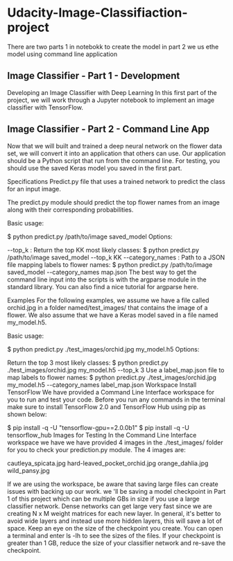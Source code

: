# Udacity-Image-Classifiaction-project
There are two parts 1 in notebokk to create the model in part 2 we us ethe model using command line application 

## Image Classifier - Part 1 - Development
Developing an Image Classifier with Deep Learning
In this first part of the project, we will work through a Jupyter notebook to implement an image classifier with TensorFlow. 

## Image Classifier - Part 2 - Command Line App
Now that we will  built and trained a deep neural network on the flower data set, we will   convert it into an application that others can use. Our application should be a Python script that run from the command line. For testing, you should use the saved Keras model you saved in the first part.

Specifications
Predict.py file that uses a trained network to predict the class for an input image.

The predict.py module should predict the top flower names from an image along with their corresponding probabilities.

Basic usage:

$ python predict.py /path/to/image saved_model
Options:

--top_k : Return the top KK most likely classes:
$ python predict.py /path/to/image saved_model --top_k KK
--category_names : Path to a JSON file mapping labels to flower names:
$ python predict.py /path/to/image saved_model --category_names map.json
The best way to get the command line input into the scripts is with the argparse module in the standard library. You can also find a nice tutorial for argparse here.

Examples
For the following examples, we assume we have a file called orchid.jpg in a folder named/test_images/ that contains the image of a flower. We also assume that we have a Keras model saved in a file named my_model.h5.

Basic usage:

$ python predict.py ./test_images/orchid.jpg my_model.h5
Options:

Return the top 3 most likely classes:
$ python predict.py ./test_images/orchid.jpg my_model.h5 --top_k 3
Use a label_map.json file to map labels to flower names:
$ python predict.py ./test_images/orchid.jpg my_model.h5 --category_names label_map.json
Workspace
Install TensorFlow
We have provided a Command Line Interface workspace for you to run and test your code. Before you run any commands in the terminal make sure to install TensorFlow 2.0 and TensorFlow Hub using pip as shown below:

$ pip install -q -U "tensorflow-gpu==2.0.0b1"
$ pip install -q -U tensorflow_hub
Images for Testing
In the Command Line Interface workspace we have we have provided 4 images in the ./test_images/ folder for you to check your prediction.py module. The 4 images are:

cautleya_spicata.jpg
hard-leaved_pocket_orchid.jpg
orange_dahlia.jpg
wild_pansy.jpg

If we are using the workspace, be aware that saving large files can create issues with backing up our work. we 'll be saving a model checkpoint in Part 1 of this project which can be multiple GBs in size if you use a large classifier network. Dense networks can get large very fast since we are creating N x M weight matrices for each new layer. In general, it's better to avoid wide layers and instead use more hidden layers, this will save a lot of space. Keep an eye on the size of the checkpoint you create. You can open a terminal and enter ls -lh to see the sizes of the files. If your checkpoint is greater than 1 GB, reduce the size of your classifier network and re-save the checkpoint.
